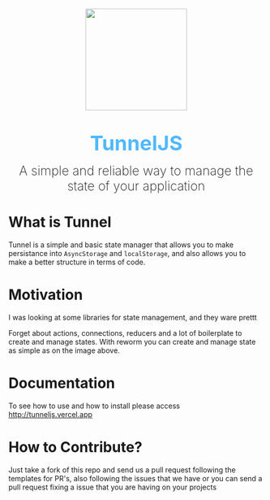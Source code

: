 <br />
<p align="center">
  <img src="https://i.imgur.com/PojDgo6.png" width="200" />
  <p align="center" style="color: #50b9ff; font-size: 40px; margin-bottom: -10px; font-weight: bold;">TunnelJS</p>
  <p align="center" style="font-size: 25px; font-weight: 200;">A simple and reliable way to manage the state of your application</p>
</p>

# What is Tunnel

Tunnel is a simple and basic state manager that allows you to make persistance into `AsyncStorage` and `localStorage`, and also allows you to
make a better structure in terms of code.

# Motivation

I was looking at some libraries for state management, and they ware prettt

Forget about actions, connections, reducers and a lot of boilerplate to create and manage states. With reworm you can create and manage state as simple as on the image above.

# Documentation

To see how to use and how to install please access http://tunneljs.vercel.app

# How to Contribute?

Just take a fork of this repo and send us a pull request following the templates for PR's, also following the issues that we have or you can send a pull request fixing a issue that you are having on your projects
